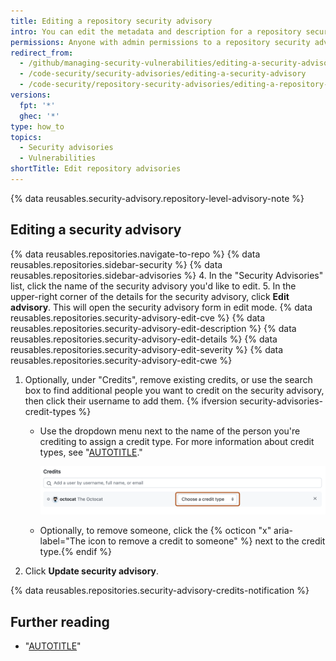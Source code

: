 ```yaml
---
title: Editing a repository security advisory
intro: You can edit the metadata and description for a repository security advisory if you need to update details or correct errors.
permissions: Anyone with admin permissions to a repository security advisory, or with a security manager role within the repository, can edit the security advisory.
redirect_from:
  - /github/managing-security-vulnerabilities/editing-a-security-advisory
  - /code-security/security-advisories/editing-a-security-advisory
  - /code-security/repository-security-advisories/editing-a-repository-security-advisory
versions:
  fpt: '*'
  ghec: '*'
type: how_to
topics:
  - Security advisories
  - Vulnerabilities
shortTitle: Edit repository advisories
---
```


{% data reusables.security-advisory.repository-level-advisory-note %}

## Editing a security advisory

{% data reusables.repositories.navigate-to-repo %}
{% data reusables.repositories.sidebar-security %}
{% data reusables.repositories.sidebar-advisories %}
4. In the "Security Advisories" list, click the name of the security advisory you'd like to edit.
5. In the upper-right corner of the details for the security advisory, click **Edit advisory**. This will open the security advisory form in edit mode.
{% data reusables.repositories.security-advisory-edit-cve %}
{% data reusables.repositories.security-advisory-edit-description %}
{% data reusables.repositories.security-advisory-edit-details %}
{% data reusables.repositories.security-advisory-edit-severity %}
{% data reusables.repositories.security-advisory-edit-cwe %}
1.  Optionally, under "Credits", remove existing credits, or use the search box to find additional people you want to credit on the security advisory, then click their username to add them.
{% ifversion security-advisories-credit-types %}
    - Use the dropdown menu next to the name of the person you're crediting to assign a credit type. For more information about credit types, see "[AUTOTITLE](/code-security/security-advisories/repository-security-advisories/creating-a-repository-security-advisory#about-credits-for-repository-security-advisories)."

       ![Screenshot of a draft security advisory. A dropdown menu, labeled "Choose a credit type," is highlighted with an orange outline.](/assets/images/help/security/security-advisories-choose-credit-type.png)

     - Optionally, to remove someone, click the {% octicon "x" aria-label="The icon to remove a credit to someone" %} next to the credit type.{% endif %}
1.  Click **Update security advisory**.

{% data reusables.repositories.security-advisory-credits-notification %}

## Further reading

- "[AUTOTITLE](/code-security/security-advisories/repository-security-advisories/withdrawing-a-repository-security-advisory)"
